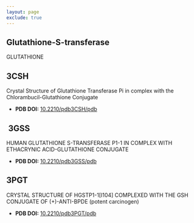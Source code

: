 ```yaml
---
layout: page
exclude: true
---
```

## Glutathione-S-transferase

GLUTATHIONE

## 3CSH

Crystal Structure of Glutathione Transferase Pi in complex with the Chlorambucil-Glutathione Conjugate

-   **PDB DOI:** [10.2210/pdb3CSH/pdb](http://doi.org/10.2210/pdb3CSH/pdb)

##  3GSS

HUMAN GLUTATHIONE S-TRANSFERASE P1-1 IN COMPLEX WITH ETHACRYNIC ACID-GLUTATHIONE CONJUGATE

-   **PDB DOI:** [10.2210/pdb3GSS/pdb](http://doi.org/10.2210/pdb3GSS/pdb)

## 3PGT

CRYSTAL STRUCTURE OF HGSTP1-1[I104] COMPLEXED WITH THE GSH CONJUGATE OF (+)-ANTI-BPDE (potent carcinogen)

-   **PDB DOI:** [10.2210/pdb3PGT/pdb](http://doi.org/10.2210/pdb3PGT/pdb)

